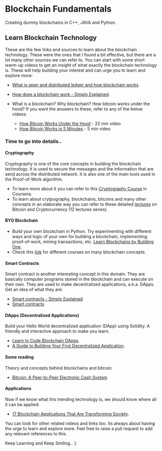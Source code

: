 # Blockchain Fundamentals
Creating dummy blockchains in C++, JAVA and Python.

## Learn Blockchain Technology
These are the few links and sources to learn about the blockchain technology. These were the ones that I found a bit effective, but there are a lot many other sources we can refer to.  You can start with some short warm-up videos to get an insight of what exactly the blockchain technology is. These will help building your interest and can urge you to learn and explore more:
- [What is open and distributed ledger and how blockchain works](https://www.youtube.com/watch?v=93E_GzvpMA0&t=531s).
- [How does a blockchain work - Simply Explained](https://www.youtube.com/watch?v=SSo_EIwHSd4&t=192s).

- What is a blockchain? Why blockchain? How bitcoin works under the hood? If you want the answers to these, refer to any of the below videos: 
    - [How Bitcoin Works Under the Hood](https://www.youtube.com/watch?v=Lx9zgZCMqXE) - 22 min video
    - [How Bitcoin Works in 5 Minutes](https://www.youtube.com/watch?v=l9jOJk30eQs)   - 5 min video

### Time to go into details..
#### Cryptography
Cryptography is one of the core concepts in building the blockchain technology. It is used to secure the messages and the information that are send across the distributed network. It is also one of the main tools used in the Proof-of-Work algorithm. 
  - To learn more about it you can refer to this [Cryptography Course](https://www.coursera.org/learn/crypto) in Coursera. 
  - To learn about crytpography, blockchains, bitcoins and many other concepts in an elaborate way you can refer to these detailed [lectures](https://www.youtube.com/channel/UCNcSSleedtfyDuhBvOQzFzQ) on Bitcoin and Cryptocurrency (12 lectures series).

#### BYO Blockchain
- Build your own blockchain in Python. Try experimenting with different ways and logic of your own for building a blockchain, implementing proof-of-work, mining transactions, etc. [Learn Blockchains by Building One](https://hackernoon.com/learn-blockchains-by-building-one-117428612f46).
- Check this [link](https://courses.blockgeeks.com/) for different courses on many blockchain concepts.

#### Smart Contracts
Smart contract is another interesting concept in this domain. They are basically computer programs stored in the blockchain and can execute on their own. They are used to make decentralized applications, a.k.a. DApps. Get an idea of what they are:
  - [Smart contracts - Simply Explained](https://www.youtube.com/watch?v=ZE2HxTmxfrI)
  - [Smart contracts](https://www.youtube.com/watch?v=Z_Dx7NkniQI)

#### DApps (Decentralized Applications)
Build your Hello World decentralized application (DApp) using Solidity. A friendly and interactive approach to make you learn.
  - [Learn to Code Blockchain DApps](https://cryptozombies.io/).
  - [A Guide to Building Your First Decentralized Application](https://www.youtube.com/watch?v=gSQXq2_j-mw).


#### Some reading
Theory and concepts behind blockchains and bitcoin:
  - [Bitcoin: A Peer-to-Peer Electronic Cash System](http://fermatslibrary.com/s/bitcoin)

#### Applications
Now if we know what this trending technology is, we should know where all it can be applied:
  - [17 Blockchain Applications That Are Transforming Society](https://blockgeeks.com/guides/blockchain-applications/).

You can look for other related videos and links too. Its always about having the urge to learn and explore more. 
Feel free to raise a pull request to add any relevant references to this. 

Keep Learning and Keep Smiling.. :)
